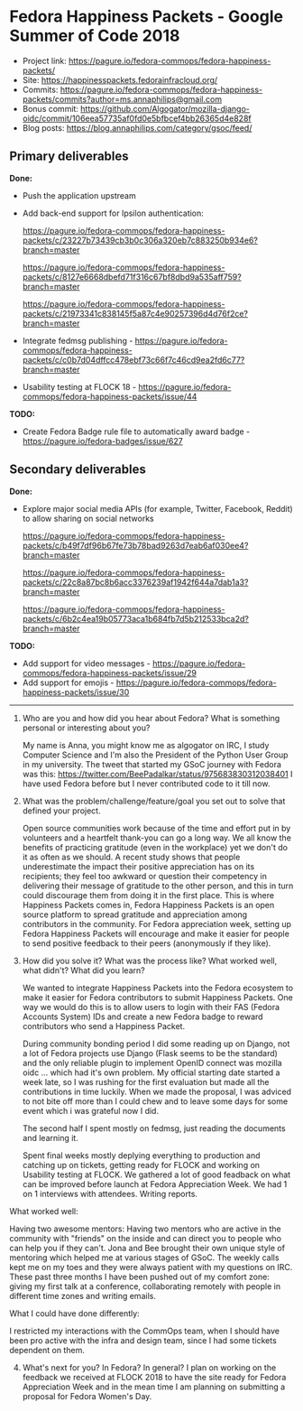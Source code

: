 # Fedora Happiness Packets - Google Summer of Code 2018

* Project link: https://pagure.io/fedora-commops/fedora-happiness-packets/
* Site: https://happinesspackets.fedorainfracloud.org/
* Commits: https://pagure.io/fedora-commops/fedora-happiness-packets/commits?author=ms.annaphilips@gmail.com
* Bonus commit:
https://github.com/Algogator/mozilla-django-oidc/commit/106eea57735af0fd0e5bfbcef4bb26365d4e828f
* Blog posts: https://blog.annaphilips.com/category/gsoc/feed/

Primary deliverables
------
**Done:**
* Push the application upstream
* Add back-end support for Ipsilon authentication: 

   https://pagure.io/fedora-commops/fedora-happiness-packets/c/23227b73439cb3b0c306a320eb7c883250b934e6?branch=master
   
   https://pagure.io/fedora-commops/fedora-happiness-packets/c/8127e6668dbefd71f316c67bf8dbd9a535aff759?branch=master
   
   https://pagure.io/fedora-commops/fedora-happiness-packets/c/21973341c838145f5a87c4e90257396d4d76f2ce?branch=master
   
* Integrate fedmsg publishing - https://pagure.io/fedora-commops/fedora-happiness-packets/c/c0b7d04dffcc478ebf73c66f7c46cd9ea2fd6c77?branch=master

* Usability testing at FLOCK 18 - https://pagure.io/fedora-commops/fedora-happiness-packets/issue/44

**TODO:**
* Create Fedora Badge rule file to automatically award badge - https://pagure.io/fedora-badges/issue/627

Secondary deliverables
------
**Done:**
* Explore major social media APIs (for example, Twitter, Facebook, Reddit) to allow sharing on social networks

   https://pagure.io/fedora-commops/fedora-happiness-packets/c/b49f7df96b67fe73b78bad9263d7eab6af030ee4?branch=master
   
   https://pagure.io/fedora-commops/fedora-happiness-packets/c/22c8a87bc8b6acc3376239af1942f644a7dab1a3?branch=master
   
   https://pagure.io/fedora-commops/fedora-happiness-packets/c/6b2c4ea19b05773aca1b684fb7d5b212533bca2d?branch=master

**TODO:**
* Add support for video messages - https://pagure.io/fedora-commops/fedora-happiness-packets/issue/29
* Add support for emojis - https://pagure.io/fedora-commops/fedora-happiness-packets/issue/30
---
1. Who are you and how did you hear about Fedora?  What is something personal or interesting about you?

    My name is Anna, you might know me as algogator on IRC, I study Computer Science and I'm also the President of the Python User Group in my university. The tweet that started my GSoC journey with Fedora was this: https://twitter.com/BeePadalkar/status/975683830312038401 
    I have used Fedora before but I never contributed code to it till now. 

2. What was the problem/challenge/feature/goal you set out to solve that defined your project.
    
    Open source communities work because of the time and effort put in by volunteers and a heartfelt thank-you can go a long way. We all know the benefits of practicing gratitude (even in the workplace) yet we don't do it as often as we should. A recent study shows that people underestimate the impact their positive appreciation has on its recipients; they feel too awkward or question their competency in delivering their message of gratitude to the other person, and this in turn could discourage them from doing it in the first place. This is where Happiness Packets comes in, Fedora Happiness Packets is an open source platform to spread gratitude and appreciation among contributors in the community. For Fedora appreciation week, setting up Fedora Happiness Packets will encourage and make it easier for people to send positive feedback to their peers (anonymously if they like). 

3. How did you solve it?  What was the process like?  What worked well, what didn't?  What did you learn?
 
   We wanted to integrate Happiness Packets into the Fedora ecosystem to make it easier for Fedora contributors to submit Happiness Packets. One way we would do this is to allow users to login with their FAS (Fedora Accounts System) IDs and create a new Fedora badge to reward contributors who send a Happiness Packet. 
 
   During community bonding period I did some reading up on Django, not a lot of Fedora projects use Django (Flask seems to be the standard) and the only reliable plugin to implement OpenID connect was mozilla oidc ... which had it's own problem. My official starting date started a week late, so I was rushing for the first evaluation but made all the contributions in time luckily. When we made the proposal, I was adviced to not bite off more than I could chew and to leave some days for some event which i was grateful now I did. 

   The second half I spent mostly on fedmsg, just reading the documents and learning it. 

   Spent final weeks mostly deplying everything to production and catching up on tickets, getting ready for FLOCK and working on Usability testing at FLOCK. We gathered a lot of good feadback on what can be improved before launch at Fedora Appreciation Week. We had 1 on 1 interviews with attendees. Writing reports.
    
 What worked well:
     
Having two awesome mentors:
    Having two mentors who are active in the community with "friends" on the inside and can direct you to people who can help you if they can't. Jona and Bee brought their own unique style of mentoring which helped me at various stages of GSoC. The weekly calls kept me on my toes and they were always patient with my questions on IRC. These past three months I have been pushed out of my comfort zone: giving my first talk at a conference, collaborating remotely with people in different time zones and writing emails. 
    
What I could have done differently:

   I restricted my interactions with the CommOps team, when I should have been pro active with the infra and design team, since I had some tickets dependent on them. 
    

4. What's next for you? In Fedora? In general?
   I plan on working on the feedback we received at FLOCK 2018 to have the site ready for Fedora Appreciation Week and in the mean time I am planning on submitting a proposal for Fedora Women's Day.

